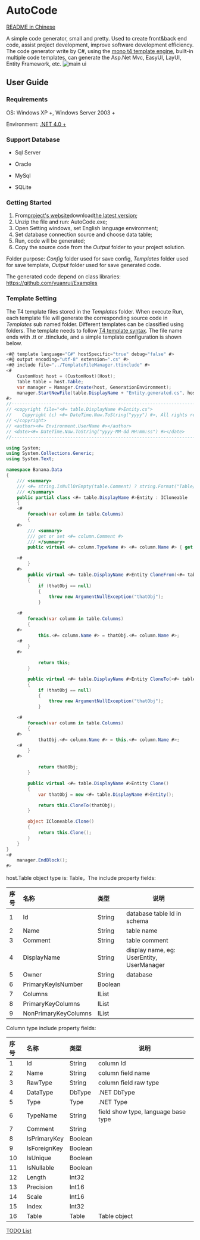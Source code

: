 # AutoCode
[README in Chinese](README.md)

A simple code generator, small and pretty. Used to create front&back end code, assist project development, improve software development efficiency. The code generator write by C#, using the [mono t4 template engine](https://github.com/mono/t4), built-in multiple code templates, can generate the Asp.Net Mvc, EasyUI, LayUI, Entity Framework, etc.
![main ui](https://user-images.githubusercontent.com/3859838/87500061-367c6880-c68e-11ea-8506-4a9683413402.png)

## User Guide

### Requirements

OS: Windows XP +,  Windows Server 2003 +

Environment: [.NET 4.0 +](https://download.microsoft.com/download/9/5/A/95A9616B-7A37-4AF6-BC36-D6EA96C8DAAE/dotNetFx40_Full_x86_x64.exe)

### Support Database

- Sql Server

- Oracle

- MySql

- SQLite

### Getting Started

1. From[project's website](https://github.com/yuanrui/CodeGenerator)download[the latest version](https://github.com/yuanrui/CodeGenerator/releases);
2. Unzip the file and run: AutoCode.exe;
3. Open Setting windows, set English language environment;
4. Set database connection source and choose data table;
5. Run, code will be generated;
6. Copy the source code from the *Output* folder to your project solution.

Folder purpose: *Config* folder used for save config, *Templates* folder used for save template, *Output* folder used for save generated code.

The generated code depend on class libraries: https://github.com/yuanrui/Examples

### Template Setting

The T4 template files stored in the *Templates* folder. When execute Run, each template file will generate the corresponding source code in *Templates* sub  named folder. Different templates can be classified using folders. The template needs to follow [T4 template syntax](https://docs.microsoft.com/en-us/visualstudio/modeling/code-generation-and-t4-text-templates). The file name ends with .tt or .ttinclude, and a simple template configuration is shown below.

```c#
<#@ template language="C#" hostSpecific="true" debug="false" #>
<#@ output encoding="utf-8" extension=".cs" #>
<#@ include file="../TemplateFileManager.ttinclude" #>
<# 
	CustomHost host = (CustomHost)(Host);
	Table table = host.Table;
    var manager = Manager.Create(host, GenerationEnvironment);
	manager.StartNewFile(table.DisplayName + "Entity.generated.cs", host.GetValue("OutputPath").ToString() + "\\Samples\\Generated");
#>
//------------------------------------------------------------------------------
// <copyright file="<#= table.DisplayName #>Entity.cs">
//    Copyright (c) <#= DateTime.Now.ToString("yyyy") #>, All rights reserved.
// </copyright>
// <author><#= Environment.UserName #></author>
// <date><#= DateTime.Now.ToString("yyyy-MM-dd HH:mm:ss") #></date>
//------------------------------------------------------------------------------

using System;
using System.Collections.Generic;
using System.Text;

namespace Banana.Data
{
    /// <summary>
    /// <#= string.IsNullOrEmpty(table.Comment) ? string.Format("Table/View [{0}] map to [{1}] entity class", table.Name, table.DisplayName) : table.Comment #>
    /// </summary>
    public partial class <#= table.DisplayName #>Entity : ICloneable
    {
    <# 
        foreach(var column in table.Columns)
        {
    #>
        /// <summary>
        /// get or set <#= column.Comment #>
        /// </summary>
        public virtual <#= column.TypeName #> <#= column.Name #> { get; set; }

    <#
        }
    #>
        public virtual <#= table.DisplayName #>Entity CloneFrom(<#= table.DisplayName #>Entity thatObj)
        {
            if (thatObj == null)
            {
                throw new ArgumentNullException("thatObj");
            }

    <# 
        foreach(var column in table.Columns)
        {
    #>
            this.<#= column.Name #> = thatObj.<#= column.Name #>;
    <#
        }
    #>

            return this;
        }

        public virtual <#= table.DisplayName #>Entity CloneTo(<#= table.DisplayName #>Entity thatObj)
        {
            if (thatObj == null)
            {
                throw new ArgumentNullException("thatObj");
            }

    <# 
        foreach(var column in table.Columns)
        {
    #>
            thatObj.<#= column.Name #> = this.<#= column.Name #>;
    <#
        }
    #>

            return thatObj;
        }

        public virtual <#= table.DisplayName #>Entity Clone()
        {
            var thatObj = new <#= table.DisplayName #>Entity();

            return this.CloneTo(thatObj);
        }

        object ICloneable.Clone()
        {
            return this.Clone();
        }
    }
}
<# 
	manager.EndBlock(); 
#>
```

host.Table object type is: Table，The include property fields:

| 序号 | 名称                 | 类型          | 说明                                      |
| :--- | :------------------- | :------------ | ----------------------------------------- |
| 1    | Id                   | String        | database table Id in schema               |
| 2    | Name                 | String        | table name                                |
| 3    | Comment              | String        | table comment                             |
| 4    | DisplayName          | String        | display name, eg: UserEntity, UserManager |
| 5    | Owner                | String        | database                                  |
| 6    | PrimaryKeyIsNumber   | Boolean       |                                           |
| 7    | Columns              | IList<Column> |                                           |
| 8    | PrimaryKeyColumns    | IList<Column> |                                           |
| 9    | NonPrimaryKeyColumns | IList<Column> |                                           |

Column type include property fields:

| 序号 | 名称         | 类型    | 说明            |
| :--- | :----------- | :------ | --------------- |
| 1    | Id           | String  | column Id       |
| 2    | Name         | String  | column field name |
| 3    | RawType      | String  | column field raw type |
| 4    | DataType     | DbType  | .NET DbType     |
| 5    | Type         | Type    | .NET Type       |
| 6    | TypeName     | String  | field show type, language base type |
| 7    | Comment      | String  |    |
| 8    | IsPrimaryKey | Boolean |         |
| 9    | IsForeignKey | Boolean |                                     |
| 10   | IsUnique     | Boolean |                                     |
| 11   | IsNullable   | Boolean |                                     |
| 12   | Length       | Int32   |             |
| 13   | Precision    | Int16   |             |
| 14   | Scale        | Int16   |                                     |
| 15   | Index        | Int32   |                                     |
| 16   | Table        | Table   | Table object |

[TODO List](https://github.com/yuanrui/CodeGenerator/issues/1)